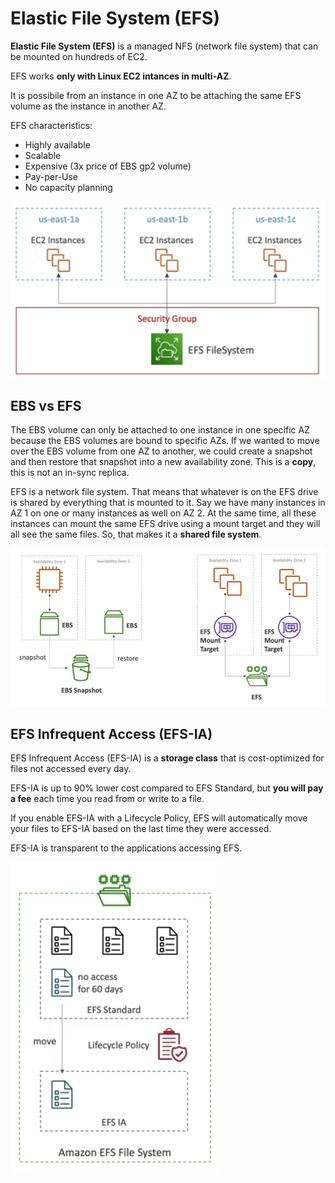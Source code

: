# Elastic File System (EFS)

**Elastic File System (EFS)** is a managed NFS (network file system) that can be mounted on hundreds of EC2.

EFS works **only with Linux EC2 intances in multi-AZ**. 

It is possibile from an instance in one AZ to be attaching the same EFS volume as the instance in another AZ.

EFS characteristics:
- Highly available
- Scalable
- Expensive (3x price of EBS gp2 volume)
- Pay-per-Use
- No capacity planning

![EFS Basics](../../images/ec2_storage/efs.png)

## EBS vs EFS

The EBS volume can only be attached to one instance in one specific AZ because the EBS volumes are bound to specific AZs. If we wanted to move over the EBS volume from one AZ to another, we could create a snapshot and then restore that snapshot into a new availability zone. This is a **copy**, this is not an in-sync replica.

EFS is a network file system. That means that whatever is on the EFS drive is shared by everything that is mounted to it. Say we have many instances in AZ 1 on one or many instances as well on AZ 2. At the same time, all these instances can mount the same EFS drive using a mount target and they will all see the same files. So, that makes it a **shared file system**.

![EBS vs EFS](../../images/ec2_storage/efs_vs_ebs.png)

## EFS Infrequent Access (EFS-IA)

EFS Infrequent Access (EFS-IA) is a **storage class** that is cost-optimized for files not accessed every day.

EFS-IA is up to 90% lower cost compared to EFS Standard, but **you will pay a fee** each time you read from or write to a file.

If you enable EFS-IA with a Lifecycle Policy, EFS will automatically move your files to EFS-IA based on the last time they were accessed.

EFS-IA is transparent to the applications accessing EFS.

![EFS IA](../../images/ec2_storage/efs_ia.png)